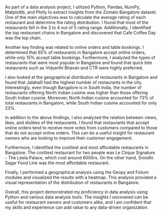 As part of a data analysis project, I utilized Python, Pandas, NumPy, Matplotlib, and Plotly to extract insights from the Zomato Bangalore dataset. One of the main objectives was to calculate the average rating of each restaurant and determine the rating distribution. I found that most of the restaurants fell in the 3 to 4 out of 5 rating range. Additionally, I identified the top restaurant chains in Bangalore and discovered that Cafe Coffee Day was the top chain.

Another key finding was related to online orders and table bookings. I determined that 65% of restaurants in Bangalore accept online orders, while only 15% accept table bookings. Furthermore, I analyzed the types of restaurants that were most popular in Bangalore and found that quick bite restaurants such as Vidyarthi Bhavan and CTR were highly preferred.

I also looked at the geographical distribution of restaurants in Bangalore and found that Jalahalli had the highest number of restaurants in the city. Interestingly, even though Bangalore is in South India, the number of restaurants offering North Indian cuisine was higher than those offering South Indian cuisine. Moreover, North Indian cuisine accounted for 73% of total restaurants in Bangalore, while South Indian cuisine accounted for only 23%.

In addition to the above findings, I also analyzed the relation between views, likes, and dislikes of the restaurants. I found that restaurants that accept online orders tend to receive more votes from customers compared to those that do not accept online orders. This can be a useful insight for restaurant owners who are looking to improve their customer engagement.

Furthermore, I identified the costliest and most affordable restaurants in Bangalore. The costliest restaurant for two people was Le Cirque Signature - The Leela Palace, which cost around 6000rs. On the other hand, Srinidhi Sagar Food Line was the most affordable restaurant.

Finally, I performed a geographical analysis using the Geopy and Folium modules and visualized the results with a heatmap. This analysis provided a visual representation of the distribution of restaurants in Bangalore.

Overall, this project demonstrated my proficiency in data analysis using Python and various data analysis tools. The insights I uncovered can be useful for restaurant owners and customers alike, and I am confident that my skills and experience can add value to any data-driven organization.
